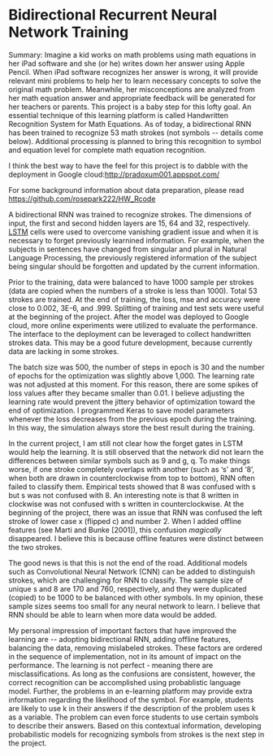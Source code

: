 # Bidirectional Recurrent Neural Network Training 

Summary: Imagine a kid works on math problems using math equations in her iPad software and she (or he) writes down her answer using Apple Pencil. When iPad software recognizes her answer is wrong, it will provide relevant mini problems to help her to learn necessary concepts to solve the original math problem. Meanwhile, her misconceptions are analyzed from her math equation answer and appropriate feedback will be generated for her teachers or parents. This project is a baby step for this lofty goal. An essential technique of this learning platform is called Handwritten Recognition System for Math Equations. As of today, a bidirectional RNN has been trained to recognize 53 math strokes (not symbols -- details come below). Additional processing is planned to bring this recognition to symbol and equation level for complete math equation recognition.

I think the best way to have the feel for this project is to dabble with the deployment in Google cloud:http://pradoxum001.appspot.com/

For some background information about data preparation, please read https://github.com/rosepark222/HW_Rcode

A bidirectional RNN was trained to recognize strokes. The dimensions of input, the first and second hidden layers are 15, 64 and 32, respectively. [LSTM](http://colah.github.io/posts/2015-08-Understanding-LSTMs/) cells were used to overcome vanishing gradient issue and when it is necessary to forget previously learnined information. For example, when the subjects in sentences have changed from singular and plural in Natural Language Processing, the previously registered information of the subject being singular should be forgotten and updated by the current information. 

Prior to the training, data were balanced to have 1000 sample per strokes (data are copied when the numbers of a stroke is less than 1000). Total 53 strokes are trained. At the end of training, the loss, mse and accuracy were close to 0.002, 3E-6, and .999. Splitting of training and test sets were useful at the beginning of the project. After the model was deployed to Google cloud, more online experiments were utilized to evaluate the performance. The interface to the deployment can be leveraged to collect handwritten strokes data. This may be a good future development, because currently data are lacking in some strokes. 

The batch size was 500, the number of steps in epoch is 30 and the number of epochs for the optimization was slightly above 1,000. The learning rate was not adjusted at this moment. For this reason, there are some spikes of loss values after they became smaller than 0.01. I believe adjusting the learning rate would prevent the jittery behavior of optimization toward the end of optimization. I programmed Keras to save model parameters whenever the loss decreases from the previous epoch during the training. In this way, the simulation always store the best result during the training.

In the current project, I am still not clear how the forget gates in LSTM would help the learning. It is still observed that the network did not learn the differences between similar symbols such as 9 and g, q. To make things worse, if one stroke completely overlaps with another (such as ‘s’ and ‘8’, when both are drawn in counterclockwise from top to bottom), RNN often failed to classify them. Empirical tests showed that 8 was confused with s but s was not confused with 8. An interesting note is that 8 written in clockwise was not confused with s written in counterclockwise. At the beginning of the project, there was an issue that RNN was confused the left stroke of lower case x (flipped c) and number 2. When I added offline features (see Marti and Bunke [2001]), this confusion *magically* disappeared. I believe this is because offline features were distinct between the two strokes. 

The good news is that this is not the end of the road. Additional models such as Convolutional Neural Network (CNN) can be added to distinguish strokes, which are challenging for RNN to classify. The sample size of unique s and 8 are 170 and 760, respectively, and they were duplicated (copied) to be 1000 to be balanced with other symbols. In my opinion, these sample sizes seems too small for any neural network to learn. I believe that RNN should be able to learn when more data would be added.  

My personal impression of important factors that have improved the learning are -- adopting bidirectional RNN, adding offline features, balancing the data, removing mislabeled strokes. These factors are ordered in the sequence of implementation, not in its amount of impact on the performance. The learning is not perfect - meaning there are misclassifications. As long as the confusions are consistent, however, the correct recognition can be accomplished using probablistic language model. Further, the problems in an e-learning platform may provide extra information regarding the likelihood of the symbol. For example, students are likely to use k in their answers if the description of the problem uses k as a variable. The problem can even force students to use certain symbols to describe their answers. Based on this contextual information, developing probabilistic models for recognizing symbols from strokes is the next step in the project.  

     
